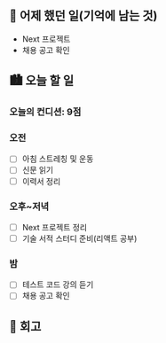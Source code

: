 ## 🌃 어제 했던 일(기억에 남는 것)

- Next 프로젝트
- 채용 공고 확인

## 🏙️ 오늘 할 일

### 오늘의 컨디션: 9점

### 오전

- [ ] 아침 스트레칭 및 운동
- [ ] 신문 읽기
- [ ] 이력서 정리

### 오후~저녁

- [ ] Next 프로젝트 정리
- [ ] 기술 서적 스터디 준비(리액트 공부)

### 밤

- [ ] 테스트 코드 강의 듣기
- [ ] 채용 공고 확인

## 🌆 회고
